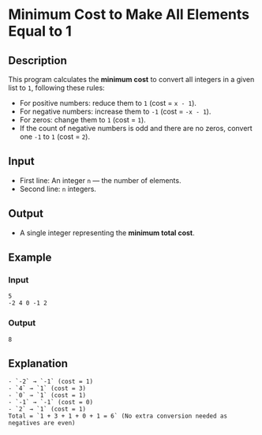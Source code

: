 # Minimum Cost to Make All Elements Equal to 1

## Description
This program calculates the **minimum cost** to convert all integers in a given list to `1`, following these rules:

- For positive numbers: reduce them to `1` (cost = `x - 1`).
- For negative numbers: increase them to `-1` (cost = `-x - 1`).
- For zeros: change them to `1` (cost = `1`).
- If the count of negative numbers is odd and there are no zeros, convert one `-1` to `1` (cost = `2`).

## Input
- First line: An integer `n` — the number of elements.
- Second line: `n` integers.

## Output
- A single integer representing the **minimum total cost**.

## Example
### Input
```
5
-2 4 0 -1 2
```
### Output
```
8
```

## Explanation
```
- `-2` → `-1` (cost = 1)  
- `4` → `1` (cost = 3)  
- `0` → `1` (cost = 1)  
- `-1` → `-1` (cost = 0)  
- `2` → `1` (cost = 1)  
Total = `1 + 3 + 1 + 0 + 1 = 6` (No extra conversion needed as negatives are even)
```

